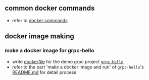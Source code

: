 ## common docker commands

+ refer to [docker commands](./commands.md)

## docker image making

### make a docker image for grpc-hello

+ write [dockerfile](../grpc-hello/Dockerfile) for the demo grpc project [`grpc-hello`](../grpc-hello)
+ refer to the part 'make a docker image and run' of `grpc-hello`'s [README.md](../grpc-hello/README.md) for detail process
